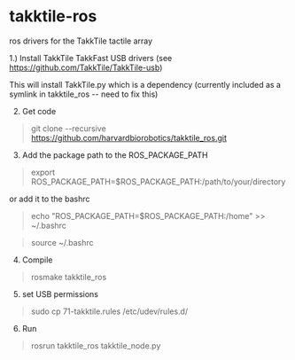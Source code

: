 takktile-ros
============

ros drivers for the TakkTile tactile array

1.) Install TakkTile TakkFast USB drivers (see https://github.com/TakkTile/TakkTile-usb)

This will install TakkTile.py which is a dependency (currently included as a symlink in takktile_ros -- need to fix this)

2) Get code

> git clone --recursive https://github.com/harvardbiorobotics/takktile_ros.git

3) Add the package path to the ROS_PACKAGE_PATH

> export ROS_PACKAGE_PATH=$ROS_PACKAGE_PATH:/path/to/your/directory

or add it to the bashrc

> echo "ROS_PACKAGE_PATH=\$ROS_PACKAGE_PATH:/home" >> ~/.bashrc

> source ~/.bashrc

4) Compile

> rosmake takktile_ros

5) set USB permissions

> sudo cp 71-takktile.rules /etc/udev/rules.d/

6) Run
> rosrun takktile_ros takktile_node.py

